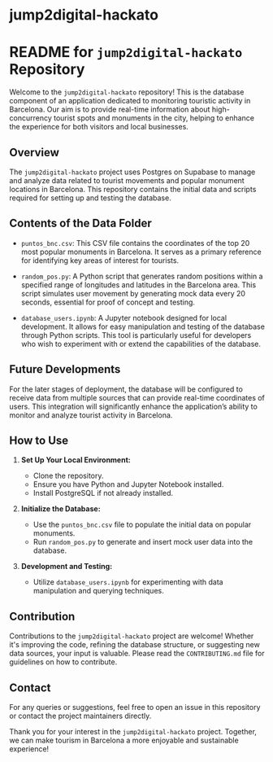 # jump2digital-hackato

# README for `jump2digital-hackato` Repository

Welcome to the `jump2digital-hackato` repository! This is the database component of an application dedicated to monitoring touristic activity in Barcelona. Our aim is to provide real-time information about high-concurrency tourist spots and monuments in the city, helping to enhance the experience for both visitors and local businesses.

## Overview

The `jump2digital-hackato` project uses Postgres on Supabase to manage and analyze data related to tourist movements and popular monument locations in Barcelona. This repository contains the initial data and scripts required for setting up and testing the database.

## Contents of the Data Folder

- `puntos_bnc.csv`: This CSV file contains the coordinates of the top 20 most popular monuments in Barcelona. It serves as a primary reference for identifying key areas of interest for tourists.

- `random_pos.py`: A Python script that generates random positions within a specified range of longitudes and latitudes in the Barcelona area. This script simulates user movement by generating mock data every 20 seconds, essential for proof of concept and testing.

- `database_users.ipynb`: A Jupyter notebook designed for local development. It allows for easy manipulation and testing of the database through Python scripts. This tool is particularly useful for developers who wish to experiment with or extend the capabilities of the database.

## Future Developments

For the later stages of deployment, the database will be configured to receive data from multiple sources that can provide real-time coordinates of users. This integration will significantly enhance the application’s ability to monitor and analyze tourist activity in Barcelona.

## How to Use

1. **Set Up Your Local Environment:**
   - Clone the repository.
   - Ensure you have Python and Jupyter Notebook installed.
   - Install PostgreSQL if not already installed.

2. **Initialize the Database:**
   - Use the `puntos_bnc.csv` file to populate the initial data on popular monuments.
   - Run `random_pos.py` to generate and insert mock user data into the database.

3. **Development and Testing:**
   - Utilize `database_users.ipynb` for experimenting with data manipulation and querying techniques.

## Contribution

Contributions to the `jump2digital-hackato` project are welcome! Whether it's improving the code, refining the database structure, or suggesting new data sources, your input is valuable. Please read the `CONTRIBUTING.md` file for guidelines on how to contribute.

## Contact

For any queries or suggestions, feel free to open an issue in this repository or contact the project maintainers directly.

Thank you for your interest in the `jump2digital-hackato` project. Together, we can make tourism in Barcelona a more enjoyable and sustainable experience!